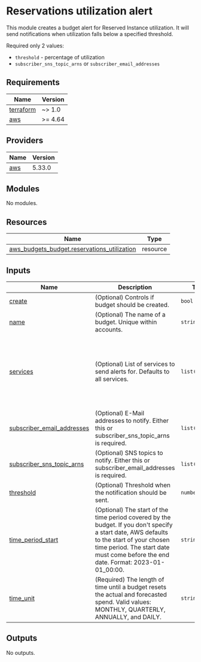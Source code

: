 # Reservations utilization alert

This module creates a budget alert for Reserved Instance utilization. It will send notifications when utilization falls below a specified threshold.

Required only 2 values:
- `threshold` - percentage of utilization
- `subscriber_sns_topic_arns` or `subscriber_email_addresses` 


<!-- BEGINNING OF PRE-COMMIT-TERRAFORM DOCS HOOK -->
## Requirements

| Name | Version |
|------|---------|
| <a name="requirement_terraform"></a> [terraform](#requirement\_terraform) | ~> 1.0 |
| <a name="requirement_aws"></a> [aws](#requirement\_aws) | >= 4.64 |

## Providers

| Name | Version |
|------|---------|
| <a name="provider_aws"></a> [aws](#provider\_aws) | 5.33.0 |

## Modules

No modules.

## Resources

| Name | Type |
|------|------|
| [aws_budgets_budget.reservations_utilization](https://registry.terraform.io/providers/hashicorp/aws/latest/docs/resources/budgets_budget) | resource |

## Inputs

| Name | Description | Type | Default | Required |
|------|-------------|------|---------|:--------:|
| <a name="input_create"></a> [create](#input\_create) | (Optional) Controls if budget should be created. | `bool` | `true` | no |
| <a name="input_name"></a> [name](#input\_name) | (Optional) The name of a budget. Unique within accounts. | `string` | `"ri-utilization-budget-alerts"` | no |
| <a name="input_services"></a> [services](#input\_services) | (Optional) List of services to send alerts for. Defaults to all services. | `list(string)` | <pre>[<br>  "Amazon Elasticsearch Service",<br>  "Amazon Relational Database Service",<br>  "Amazon Redshift",<br>  "Amazon Elastic Compute Cloud - Compute",<br>  "Amazon ElastiCache",<br>  "Amazon OpenSearch Service"<br>]</pre> | no |
| <a name="input_subscriber_email_addresses"></a> [subscriber\_email\_addresses](#input\_subscriber\_email\_addresses) | (Optional) E-Mail addresses to notify. Either this or subscriber\_sns\_topic\_arns is required. | `list(string)` | `[]` | no |
| <a name="input_subscriber_sns_topic_arns"></a> [subscriber\_sns\_topic\_arns](#input\_subscriber\_sns\_topic\_arns) | (Optional) SNS topics to notify. Either this or subscriber\_email\_addresses is required. | `list(string)` | `[]` | no |
| <a name="input_threshold"></a> [threshold](#input\_threshold) | (Optional) Threshold when the notification should be sent. | `number` | `90` | no |
| <a name="input_time_period_start"></a> [time\_period\_start](#input\_time\_period\_start) | (Optional) The start of the time period covered by the budget. If you don't specify a start date, AWS defaults to the start of your chosen time period. The start date must come before the end date. Format: 2023-01-01\_00:00. | `string` | `"2023-01-01_00:00"` | no |
| <a name="input_time_unit"></a> [time\_unit](#input\_time\_unit) | (Required) The length of time until a budget resets the actual and forecasted spend. Valid values: MONTHLY, QUARTERLY, ANNUALLY, and DAILY. | `string` | `"MONTHLY"` | no |

## Outputs

No outputs.
<!-- END OF PRE-COMMIT-TERRAFORM DOCS HOOK -->
